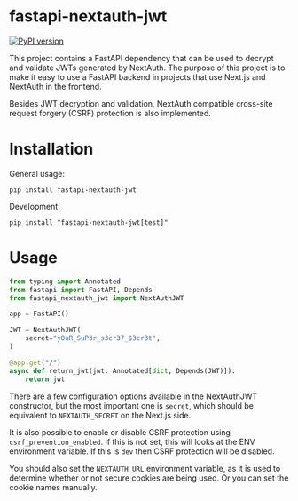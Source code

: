 # fastapi-nextauth-jwt
[![PyPI version](https://badge.fury.io/py/fastapi-nextauth-jwt.svg)](https://badge.fury.io/py/fastapi-nextauth-jwt)

This project contains a FastAPI dependency that can be used to decrypt and validate JWTs generated by NextAuth.
The purpose of this project is to make it easy to use a FastAPI backend in projects that use Next.js and NextAuth 
in the frontend. 

Besides JWT decryption and validation, NextAuth compatible cross-site request forgery (CSRF) protection is also implemented.

# Installation
General usage:
```shell
pip install fastapi-nextauth-jwt
```
Development:
```shell
pip install "fastapi-nextauth-jwt[test]"
```

# Usage

```python
from typing import Annotated
from fastapi import FastAPI, Depends
from fastapi_nextauth_jwt import NextAuthJWT

app = FastAPI()

JWT = NextAuthJWT(
    secret="y0uR_SuP3r_s3cr37_$3cr3t",
)

@app.get("/")
async def return_jwt(jwt: Annotated[dict, Depends(JWT)]):
    return jwt
```

There are a few configuration options available in the NextAuthJWT constructor, but the most important one is `secret`,
which should be equivalent to `NEXTAUTH_SECRET` on the Next.js side. 

It is also possible to enable or disable CSRF protection using `csrf_prevention_enabled`. 
If this is not set, this will looks at the ENV environment variable. If this is `dev` then CSRF protection will be disabled.

You should also set the `NEXTAUTH_URL` environment variable, as it is used to determine
whether or not secure cookies are being used. Or you can set the cookie names manually.
